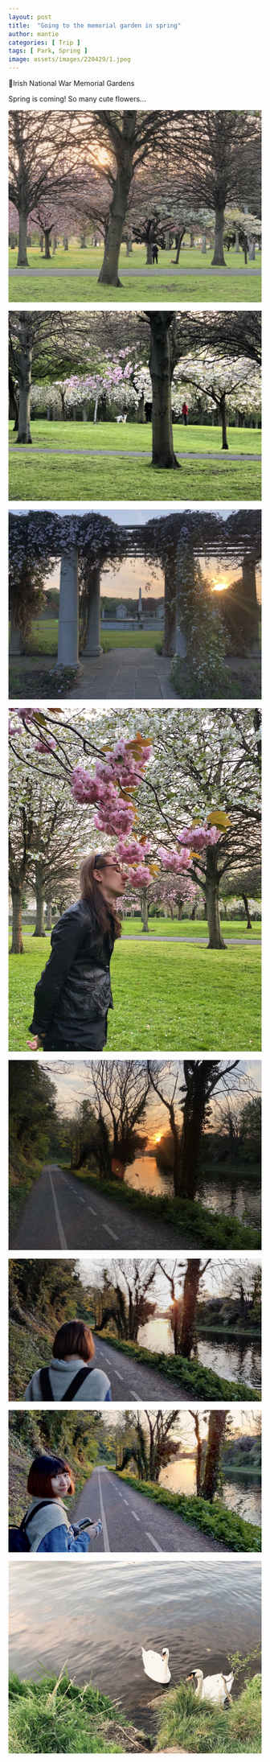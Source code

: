 ```yaml
---
layout: post
title:  "Going to the memorial garden in spring"
author: mantie
categories: [ Trip ]
tags: [ Park, Spring ]
image: assets/images/220429/1.jpeg
---
```




📍Irish National War Memorial Gardens



Spring is coming! So many cute flowers...  



![avatar](../assets/images/220429/1.jpeg)

![avatar](../assets/images/220429/2.jpeg)

![avatar](../assets/images/220429/3.jpeg)

![avatar](../assets/images/220429/4.jpeg)

![avatar](../assets/images/220429/5.jpeg)

![avatar](../assets/images/220429/6.jpg)

![avatar](../assets/images/220429/7.jpg)

![avatar](../assets/images/220429/8.jpg)

